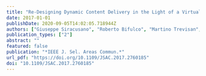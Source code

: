 ```yaml
---
title: "Re-Designing Dynamic Content Delivery in the Light of a Virtualized Infrastructure"
date: 2017-01-01
publishDate: 2020-09-05T14:02:05.718944Z
authors: ["Giuseppe Siracusano", "Roberto Bifulco", "Martino Trevisan", "Tobias Jacobs", "Simon Kuenzer", "Stefano Salsano", "Nicola Blefari-Melazzi", "Felipe Huici"]
publication_types: ["2"]
abstract: ""
featured: false
publication: "*IEEE J. Sel. Areas Commun.*"
url_pdf: "https://doi.org/10.1109/JSAC.2017.2760185"
doi: "10.1109/JSAC.2017.2760185"
---
```


